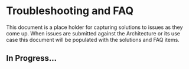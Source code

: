 # Troubleshooting and FAQ

This document is a place holder for capturing solutions to issues as they come up.  When issues are submitted against the Architecture or its use case this document will be populated with the solutions and FAQ items.

## In Progress...